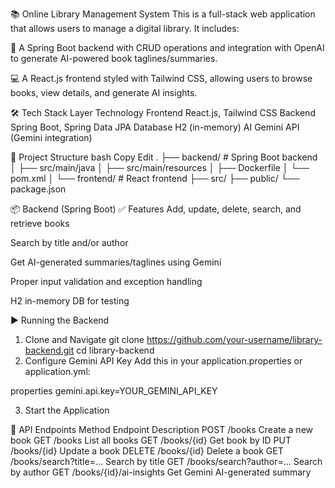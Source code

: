 📚 Online Library Management System
This is a full-stack web application that allows users to manage a digital library. It includes:

📘 A Spring Boot backend with CRUD operations and integration with OpenAI to generate AI-powered book taglines/summaries.

💻 A React.js frontend styled with Tailwind CSS, allowing users to browse books, view details, and generate AI insights.

🛠️ Tech Stack
Layer	Technology
Frontend	React.js, Tailwind CSS
Backend	Spring Boot, Spring Data JPA
Database	H2 (in-memory)
AI	Gemini API (Gemini integration)

📂 Project Structure
bash
Copy
Edit
.
├── backend/                # Spring Boot backend
│   ├── src/main/java
│   ├── src/main/resources
│   ├── Dockerfile
│   └── pom.xml
│
└── frontend/               # React frontend
    ├── src/
    ├── public/
    └── package.json

📦 Backend (Spring Boot)
✅ Features
Add, update, delete, search, and retrieve books

Search by title and/or author

Get AI-generated summaries/taglines using Gemini

Proper input validation and exception handling

H2 in-memory DB for testing

▶️ Running the Backend
1. Clone and Navigate
git clone https://github.com/your-username/library-backend.git
cd library-backend
2. Configure Gemini API Key
Add this in your application.properties or application.yml:

properties
gemini.api.key=YOUR_GEMINI_API_KEY

3. Start the Application

🧪 API Endpoints
Method	Endpoint	Description
POST	/books	Create a new book
GET	/books	List all books
GET	/books/{id}	Get book by ID
PUT	/books/{id}	Update a book
DELETE	/books/{id}	Delete a book
GET	/books/search?title=...	Search by title
GET	/books/search?author=...	Search by author
GET	/books/{id}/ai-insights	Get Gemini AI-generated summary
